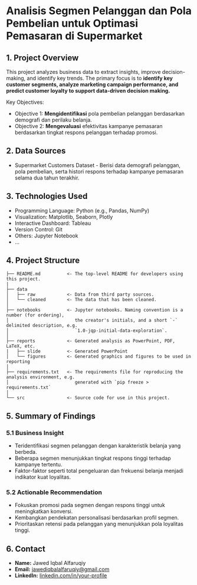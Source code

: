 <h1>Analisis Segmen Pelanggan dan Pola Pembelian untuk Optimasi Pemasaran di Supermarket</h1>

## 1. Project Overview
This project analyzes business data to extract insights, improve decision-making, and identify key trends. The primary focus is to **identify key customer segments, analyze marketing campaign performance, and predict customer loyalty to support data-driven decision making.** 

Key Objectives:
- Objective 1: **Mengidentifikasi** pola pembelian pelanggan berdasarkan demografi dan perilaku belanja.
- Objective 2:  **Mengevaluasi** efektivitas kampanye pemasaran berdasarkan tingkat respons pelanggan terhadap promosi.

## 2. Data Sources
- Supermarket Customers Dataset - Berisi data demografi pelanggan, pola pembelian, serta histori respons terhadap kampanye pemasaran selama dua tahun terakhir.

## 3. Technologies Used
- Programming Language: Python (e.g., Pandas, NumPy)
- Visualization: Matplotlib, Seaborn, Plotly
- Interactive Dashboard: Tableau
- Version Control: Git
- Others: Jupyter Notebook
- ...

## 4. Project Structure

```
├── README.md          <- The top-level README for developers using this project.
|
├── data
│   ├── raw            <- Data from third party sources.
│   └── cleaned        <- The data that has been cleaned.
│
├── notebooks          <- Jupyter notebooks. Naming convention is a number (for ordering),
│                         the creator's initials, and a short `-` delimited description, e.g.
│                         `1.0-jqp-initial-data-exploration`.
│
├── reports            <- Generated analysis as PowerPoint, PDF, LaTeX, etc.
|   ├── slide          <- Generated PowerPoint
│   └── figures        <- Generated graphics and figures to be used in reporting
│
├── requirements.txt   <- The requirements file for reproducing the analysis environment, e.g.
│                         generated with `pip freeze > requirements.txt`
│
└── src                <- Source code for use in this project.

```


## 5. Summary of Findings

### 5.1 Business Insight
- Teridentifikasi segmen pelanggan dengan karakteristik belanja yang berbeda.
- Beberapa segmen menunjukkan tingkat respons tinggi terhadap kampanye tertentu.
- Faktor-faktor seperti total pengeluaran dan frekuensi belanja menjadi indikator kuat loyalitas.

### 5.2 Actionable Recommendation
- Fokuskan promosi pada segmen dengan respons tinggi untuk meningkatkan konversi.
- Kembangkan pendekatan personalisasi berdasarkan profil segmen.
- Prioritaskan retensi pada pelanggan yang menunjukkan pola loyalitas tinggi.

## 6. Contact
- **Name:** Jawed Iqbal Alfaruqiy
- **Email:** jawediqbalalfaruqiy@gmail.com
- **LinkedIn:** [linkedin.com/in/your-profile](https://linkedin.com/in/your-profile)
